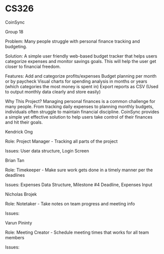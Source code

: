 # CS326
CoinSync

Group 18

Problem: Many people struggle with personal finance tracking and budgeting.

Solution: A simple user friendly web-based budget tracker that helps users categorize expenses and monitor savings goals. This will help the user get closer to financial freedom. 

Features:
Add and categorize profits/expenses
Budget planning per month or by paycheck
Visual charts for spending analysis in months or years (which categories the most money is spent in)
Export reports as CSV (Used to output monthly data clearly and store easily)

Why This Project? 
Managing personal finances is a common challenge for many people. From tracking daily expenses to planning monthly budgets, individuals often struggle to maintain financial discipline. CoinSync provides a simple yet effective solution to help users take control of their finances and hit their goals.

Kendrick Ong

Role: Project Manager - Tracking all parts of the project

Issues: User data structure, Login Screen

Brian Tan

Role: Timekeeper - Make sure work gets done in a timely manner per the deadlines

Issues: Expenses Data Structure, Milestone #4 Deadline, Expenses Input

Nicholas Brojek

Role: Notetaker - Take notes on team progress and meeting info

Issues: 

Varun Pininty

Role: Meeting Creator - Schedule meeting times that works for all team members

Issues: 
